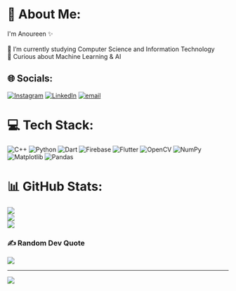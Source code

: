 # 💫 About Me:
I'm Anoureen ✨<br><br>🌱 I’m currently studying Computer Science and Information Technology<br>💭 Curious about Machine Learning & AI<br>


## 🌐 Socials:
[![Instagram](https://img.shields.io/badge/Instagram-%23E4405F.svg?logo=Instagram&logoColor=white)](https://instagram.com/ann123_2006) [![LinkedIn](https://img.shields.io/badge/LinkedIn-%230077B5.svg?logo=linkedin&logoColor=white)](https://linkedin.com/in/anoureen-hasan) [![email](https://img.shields.io/badge/Email-D14836?logo=gmail&logoColor=white)](mailto:anoureent@gmail.com) 

# 💻 Tech Stack:
![C++](https://img.shields.io/badge/c++-%2300599C.svg?style=for-the-badge&logo=c%2B%2B&logoColor=white) ![Python](https://img.shields.io/badge/python-3670A0?style=for-the-badge&logo=python&logoColor=ffdd54) ![Dart](https://img.shields.io/badge/dart-%230175C2.svg?style=for-the-badge&logo=dart&logoColor=white) ![Firebase](https://img.shields.io/badge/firebase-%23039BE5.svg?style=for-the-badge&logo=firebase) ![Flutter](https://img.shields.io/badge/Flutter-%2302569B.svg?style=for-the-badge&logo=Flutter&logoColor=white) ![OpenCV](https://img.shields.io/badge/opencv-%23white.svg?style=for-the-badge&logo=opencv&logoColor=white) ![NumPy](https://img.shields.io/badge/numpy-%23013243.svg?style=for-the-badge&logo=numpy&logoColor=white) ![Matplotlib](https://img.shields.io/badge/Matplotlib-%23ffffff.svg?style=for-the-badge&logo=Matplotlib&logoColor=black) ![Pandas](https://img.shields.io/badge/pandas-%23150458.svg?style=for-the-badge&logo=pandas&logoColor=white)
# 📊 GitHub Stats:
![](https://github-readme-stats.vercel.app/api?username=Ann19-ann&theme=radical&hide_border=false&include_all_commits=false&count_private=false)<br/>
![](https://nirzak-streak-stats.vercel.app/?user=Ann19-ann&theme=radical&hide_border=false)<br/>
![](https://github-readme-stats.vercel.app/api/top-langs/?username=Ann19-ann&theme=radical&hide_border=false&include_all_commits=false&count_private=false&layout=compact)

### ✍️ Random Dev Quote
![](https://quotes-github-readme.vercel.app/api?type=horizontal&theme=radical)

---
[![](https://visitcount.itsvg.in/api?id=Ann19-ann&icon=4&color=0)](https://visitcount.itsvg.in)

<!-- Proudly created with GPRM ( https://gprm.itsvg.in ) -->
